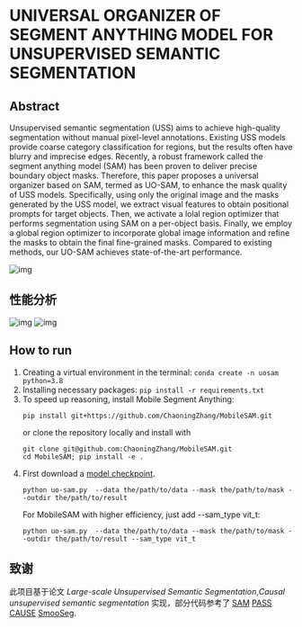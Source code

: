 
# UNIVERSAL ORGANIZER OF SEGMENT ANYTHING MODEL FOR UNSUPERVISED SEMANTIC SEGMENTATION


## Abstract

Unsupervised semantic segmentation (USS) aims to achieve high-quality segmentation without manual pixel-level annotations. Existing USS models provide coarse category classification for regions, but the results often have blurry and imprecise edges. Recently, a robust framework called the segment anything model (SAM) has been proven to deliver precise boundary object masks. Therefore, this paper proposes a universal organizer based on SAM, termed as UO-SAM, to enhance the mask quality of USS models. Specifically, using only the original image and the masks generated by the USS model, we extract visual features to obtain positional prompts for target objects. Then, we activate a lolal region optimizer that performs segmentation using SAM on a per-object basis. Finally, we employ a global region optimizer to incorporate global image information and refine the masks to obtain the final fine-grained masks. Compared to existing methods, our UO-SAM achieves state-of-the-art performance.

![img](https://github.com/Tntingasaa/UO-SAM/blob/main/pic/framework.png)
## 性能分析

![img](https://github.com/Tntingasaa/UO-SAM/blob/main/pic/UO_SAM_01.png)
![img](https://github.com/Tntingasaa/UO-SAM/blob/main/pic/UO_SAM_02.png)

## How to run
1. Creating a virtual environment in the terminal: `conda create -n uosam python=3.8`
2. Installing necessary packages: `pip install -r requirements.txt `
3. To speed up reasoning, install Mobile Segment Anything:
   ```
   pip install git+https://github.com/ChaoningZhang/MobileSAM.git
   ```
   or clone the repository locally and install with
   ```
   git clone git@github.com:ChaoningZhang/MobileSAM.git
   cd MobileSAM; pip install -e .
   ```
4. First download a [model checkpoint](https://github.com/facebookresearch/segment-anything?tab=readme-ov-file#model-checkpoints).
   ```
   python uo-sam.py  --data the/path/to/data --mask the/path/to/mask --outdir the/path/to/result 
   ```
   For MobileSAM with higher efficiency, just add --sam_type vit_t:
   ```
   python uo-sam.py  --data the/path/to/data --mask the/path/to/mask --outdir the/path/to/result --sam_type vit_t
   ```


## 致谢

此项目基于论文 *Large-scale Unsupervised Semantic Segmentation*,*Causal unsupervised semantic
segmentation* 实现，部分代码参考了
[SAM](https://github.com/facebookresearch/segment-anything)
[PASS](https://github.com/LUSSeg/PASS)
[CAUSE](https://github.com/ByungKwanLee/Causal-Unsupervised-Segmentation)
[SmooSeg](https://github.com/mc-lan/smooseg).


